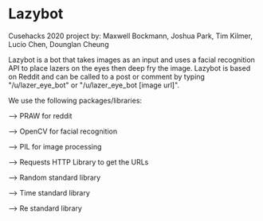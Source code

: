 # Lazybot
Cusehacks 2020 project by: Maxwell Bockmann, Joshua Park, Tim Kilmer, Lucio Chen, Dounglan Cheung

Lazybot is a bot that takes images as an input and uses a facial recognition API to place lazers on the eyes then deep fry the image.
Lazybot is based on Reddit and can be called to a post or comment by typing "/u/lazer_eye_bot" or "/u/lazer_eye_bot [image url]".

We use the following packages/libraries:

--> PRAW for reddit

--> OpenCV for facial recognition

--> PIL for image processing

--> Requests HTTP Library to get the URLs

--> Random standard library

--> Time standard library

--> Re standard library
